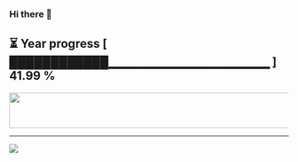 ### Hi there 👋

⏳ Year progress [ ████████████▁▁▁▁▁▁▁▁▁▁▁▁▁▁▁▁▁▁ ] 41.99 %
---

<a href="https://readme-spotify-nine.vercel.app/spotify?open">
    <img src="https://readme-spotify-nine.vercel.app/spotify" width="540" height="64">
</a> 

---
![](https://komarev.com/ghpvc/?username=ChrisE217&color=656d6f&abbreviated=true&label=Views&style=for-the-badge)


